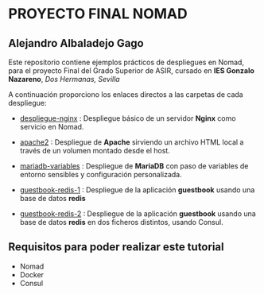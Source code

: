 # PROYECTO FINAL NOMAD

## Alejandro Albaladejo Gago

Este repositorio contiene ejemplos prácticos de despliegues en Nomad, para el proyecto Final del Grado Superior de ASIR, cursado en **IES Gonzalo Nazareno**, *Dos Hermanas, Sevilla*

A continuación proporciono los enlaces directos a las carpetas de cada despliegue:

- [despliegue-nginx](./despliegue-nginx)
: Despliegue básico de un servidor **Nginx** como servicio en Nomad.

- [apache2](./apache-fichero)
: Despliegue de **Apache** sirviendo un archivo HTML local a través de un volumen montado desde el host.

- [mariadb-variables](./mariadb-variables)
: Despliegue de **MariaDB** con paso de variables de entorno sensibles y configuración personalizada.

- [guestbook-redis-1](./guestbook-redis-vol-persistente)
: Despliegue de la aplicación **guestbook** usando una base de datos **redis**

- [guestbook-redis-2](./guestbook-redis-jobs-separados/)
: Despliegue de la aplicación **guestbook** usando una base de datos **redis** en dos ficheros distintos, usando Consul.

## Requisitos para poder realizar este tutorial
- Nomad
- Docker
- Consul

